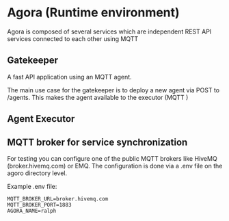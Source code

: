 # Agora (Runtime environment)
Agora is composed of several services which are independent REST API services connected to each other using MQTT

## Gatekeeper
A fast API application using an MQTT agent.

The main use case for the gatekeeper is to deploy a new agent via POST to /agents. This makes the agent available to the executor (MQTT )

## Agent Executor

## MQTT broker for service synchronization
For testing you can configure one of the public MQTT brokers like HiveMQ (broker.hivemq.com) or EMQ. The configuration is done via a .env file on the agoro directory level.

Example .env file:
```
MQTT_BROKER_URL=broker.hivemq.com
MQTT_BROKER_PORT=1883
AGORA_NAME=ralph
```




